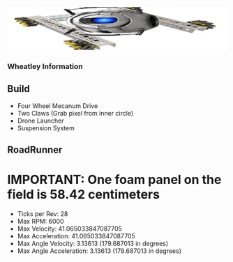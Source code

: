 <img src="weetly.png" alt="wheatman" height="100" width="800"/>

### Wheatley Information

## Build

- Four Wheel Mecanum Drive
- Two Claws (Grab pixel from inner circle)
- Drone Launcher
- Suspension System

## RoadRunner

# IMPORTANT: One foam panel on the field is 58.42 centimeters

- Ticks per Rev: 28
- Max RPM: 6000
- Max Velocity: 41.065033847087705
- Max Acceleration: 41.065033847087705
- Max Angle Velocity: 3.13613 (179.687013 in degrees)
- Max Angle Acceleration: 3.13613 (179.687013 in degrees)